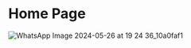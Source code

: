 # Home Page
![WhatsApp Image 2024-05-26 at 19 24 36_10a0faf1](https://github.com/Shivam-TyagiG/Kiet-Cafe/assets/117835604/92773ec3-8cc8-440b-b3d8-37e8a473e96e)
